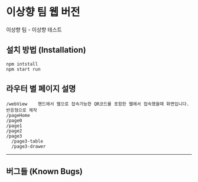 # 이상향 팀 웹 버전
이상향 팀 - 이상향 테스트

## 설치 방법 (Installation)
    npm intstall
    npm start run
## 라우터 별 페이지 설명 
    /webView    핸드에서 웹으로 접속가능한 QR코드를 포함한 웹에서 접속했을때 화면입니다. 반응형으로 제작
    /pageHome
    /page0
    /page1
    /page2
    /page3
      /page3-table
      /page3-drawer
      
---

## 버그들 (Known Bugs)
